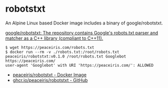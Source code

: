 # robotstxt

An Alpine Linux based Docker image includes a binary of google/robotstxt.

[google/robotstxt: The repository contains Google's robots.txt parser and matcher as a C++ library (compliant to C++11).](https://github.com/google/robotstxt)

```console
$ wget https://peaceiris.com/robots.txt
$ docker run --rm -v ./robots.txt:/root/robots.txt peaceiris/robotstxt:v0.1.0 /root/robots.txt Googlebot https://peaceiris.com/
user-agent 'Googlebot' with URI 'https://peaceiris.com/': ALLOWED
```

- [peaceiris/robotstxt - Docker Image](https://hub.docker.com/r/peaceiris/robotstxt)
- [ghcr.io/peaceiris/robotstxt - GitHub](https://github.com/peaceiris/docker-images/pkgs/container/robotstxt)
